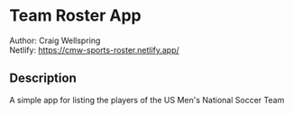 # Team Roster App
Author: Craig Wellspring \
Netlify: https://cmw-sports-roster.netlify.app/

## Description
A simple app for listing the players of the US Men's National Soccer Team
